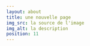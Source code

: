 ```yaml
---
layout: about
title: une nouvelle page
img_src: la source de l'image
img_alt: la description
position: 11
---
```

